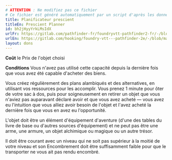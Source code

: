 ```yaml
---
# ATTENTION : Ne modifiez pas ce fichier
# Ce fichier est généré automatiquement par un script d'après les données du module Foundry VTT officiel et de sa traduction
title: Planificateur prescient
titleEn: Prescient Planner
id: bh2jHyyYrkLMsIdX
urlFr: https://gitlab.com/pathfinder-fr/foundryvtt-pathfinder2-fr/-/blob/master/data/feats/bh2jHyyYrkLMsIdX.htm
urlEn: https://gitlab.com/hooking/foundry-vtt---pathfinder-2e/-/blob/master/packs/data/feats.db/prescient-planner.json
layout: dons
---
```

**Coût** le Prix de l'objet choisi

**Conditions** Vous n'avez pas utilisé cette capacité depuis la dernière fois que vous avez été capable d'acheter des biens.

Vous créez régulièrement des plans alambiqués et des alternatives, en utilisant vos ressources pour les accomplir. Vous prenez 1 minute pour ôter de votre sac à dos, puis pour soigneusement en retirer un objet que vous n'aviez pas auparavant déclaré avoir et que vous avez acheté — vous avez eu l'intuition que vous alliez avoir besoin de l'objet et l'avez acheté la dernière fois que vous en avez eu l'opportunité.

L'objet doit être un élément d'équipement d'aventure (d'une des tables du livre de base ou d'autres sources d'équipement) et ne peut pas être une arme, une armure, un objet alchimique ou magique ou un autre trésor.

Il doit être courant avec un niveau qui ne soit pas supérieur à la moitié de votre niveau et son Encombrement doit être suffisamment faible pour que le transporter ne vous ait pas rendu encombré.

